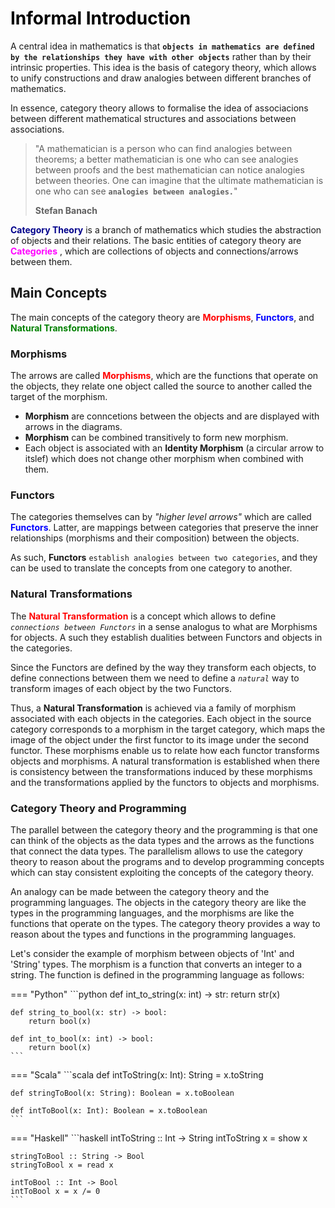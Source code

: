 # <span style="color: black;">**Informal Introduction**</span>

A central idea in mathematics is that **`objects in mathematics are defined by the relationships they have with other objects`** rather than by their intrinsic properties. This idea is the basis of category theory, which allows to unify constructions and draw analogies between different branches of mathematics. 

In essence, category theory allows to formalise the idea of associacions between different mathematical structures and associations between associations.

>
> "A mathematician is a person who can find analogies between theorems; a better mathematician is one who can see analogies between proofs and the best mathematician can notice analogies between theories. One can imagine that the ultimate mathematician is one who can see **`analogies between analogies.`**"
> 
> **Stefan Banach**


<span style="color: darkblue;">**Category Theory**</span>  is a branch of mathematics which studies the abstraction of objects and their relations. The basic entities of category theory are <span style="color: magenta;">**Categories**</span> , which are collections of objects and connections/arrows between them.

## **Main Concepts**

The main concepts of the category theory are <span style="color: red;">**Morphisms**</span>, <span style="color: blue;">**Functors**</span>, and <span style="color: green;">**Natural Transformations**</span>.

### **Morphisms**

The arrows are called <span style="color: red;">**Morphisms**</span>, which are the functions that operate on the objects, they relate one object called the source to another called the target of the morphism.

- **Morphism** are conncetions between the objects and are displayed with arrows in the diagrams. 
- **Morphism** can be combined transitively to form new morphism.
- Each object is associated with an **Identity Morphism** (a circular arrow to itslef) which does not change other morphism when combined with them.


### **Functors**

The categories themselves can by *"higher level arrows"* which are called <span style="color: blue;">**Functors**</span>. Latter, are mappings between categories that preserve the inner relationships (morphisms and their composition) between the objects.

As such, **Functors** `establish analogies between two categories`, and they can be used to translate the concepts from one category to another.


### **Natural Transformations**

The <span style="color: red;">**Natural Transformation**</span> is a concept which allows to define *`connections between Functors`* in a sense
analogus to what are Morphisms for objects. A such they establish dualities between Functors and objects in the categories. 

Since the Functors are defined by the way they transform each objects, to define connections between them we need to define  a *`natural`* way to transform images of each object by the two Functors.

Thus, a **Natural Transformation** is achieved via a family of morphism associated with each objects in the categories. Each object in the source category corresponds to a morphism in the target category, which maps the image of the object under the first functor to its image under the second functor. These morphisms enable us to relate how each functor transforms objects and morphisms. A natural transformation is established when there is consistency between the transformations induced by these morphisms and the transformations applied by the functors to objects and morphisms.


### **Category Theory and Programming**

The parallel between the category theory and the programming is that оne can think of the objects as the data types and the arrows as the functions that connect the data types. The parallelism allows to use the category theory to reason about the programs and to develop programming concepts which can stay consistent exploiting the concepts of the category theory.

An analogy can be made between the category theory and the programming languages. The objects in the category theory are like the types in the programming languages, and the morphisms are like the functions that operate on the types. The category theory provides a way to reason about the types and functions in the programming languages.

Let's consider the example of morphism between objects of 'Int' and 'String' types. The morphism is a function that converts an integer to a string. The function is defined in the programming language as follows:


=== "Python"
    ```python
    def int_to_string(x: int) -> str:
        return str(x)

    def string_to_bool(x: str) -> bool:
        return bool(x)

    def int_to_bool(x: int) -> bool:
        return bool(x)
    ```

=== "Scala"
    ```scala
    def intToString(x: Int): String = x.toString
    
    def stringToBool(x: String): Boolean = x.toBoolean
    
    def intToBool(x: Int): Boolean = x.toBoolean
    ```

=== "Haskell"
    ```haskell
    intToString :: Int -> String
    intToString x = show x
    
    stringToBool :: String -> Bool
    stringToBool x = read x
    
    intToBool :: Int -> Bool
    intToBool x = x /= 0
    ```
